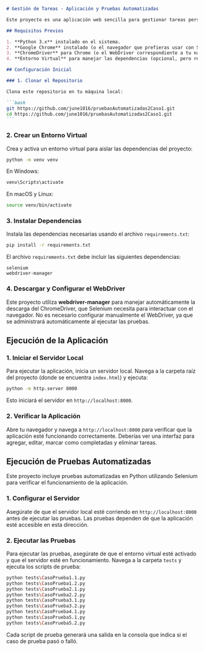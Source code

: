 ````markdown
# Gestión de Tareas - Aplicación y Pruebas Automatizadas

Este proyecto es una aplicación web sencilla para gestionar tareas personales, que permite agregar, editar, marcar como completadas y eliminar tareas. La aplicación está desarrollada con HTML, CSS y JavaScript, y cuenta con pruebas automatizadas creadas en Python con Selenium.

## Requisitos Previos

1. **Python 3.x** instalado en el sistema.
2. **Google Chrome** instalado (o el navegador que prefieras usar con Selenium).
3. **ChromeDriver** para Chrome (o el WebDriver correspondiente a tu navegador).
4. **Entorno Virtual** para manejar las dependencias (opcional, pero recomendado).

## Configuración Inicial

### 1. Clonar el Repositorio

Clona este repositorio en tu máquina local:

```bash
git https://github.com/june1016/pruebasAutomatizadas2Caso1.git
cd https://github.com/june1016/pruebasAutomatizadas2Caso1.git
```
````

### 2. Crear un Entorno Virtual

Crea y activa un entorno virtual para aislar las dependencias del proyecto:

```bash
python -m venv venv
```

En Windows:

```bash
venv\Scripts\activate
```

En macOS y Linux:

```bash
source venv/bin/activate
```

### 3. Instalar Dependencias

Instala las dependencias necesarias usando el archivo `requirements.txt`:

```bash
pip install -r requirements.txt
```

El archivo `requirements.txt` debe incluir las siguientes dependencias:

```
selenium
webdriver-manager
```

### 4. Descargar y Configurar el WebDriver

Este proyecto utiliza **webdriver-manager** para manejar automáticamente la descarga del ChromeDriver, que Selenium necesita para interactuar con el navegador. No es necesario configurar manualmente el WebDriver, ya que se administrará automáticamente al ejecutar las pruebas.

## Ejecución de la Aplicación

### 1. Iniciar el Servidor Local

Para ejecutar la aplicación, inicia un servidor local. Navega a la carpeta raíz del proyecto (donde se encuentra `index.html`) y ejecuta:

```bash
python -m http.server 8000
```

Esto iniciará el servidor en `http://localhost:8000`.

### 2. Verificar la Aplicación

Abre tu navegador y navega a `http://localhost:8000` para verificar que la aplicación esté funcionando correctamente. Deberías ver una interfaz para agregar, editar, marcar como completadas y eliminar tareas.

## Ejecución de Pruebas Automatizadas

Este proyecto incluye pruebas automatizadas en Python utilizando Selenium para verificar el funcionamiento de la aplicación.

### 1. Configurar el Servidor

Asegúrate de que el servidor local esté corriendo en `http://localhost:8000` antes de ejecutar las pruebas. Las pruebas dependen de que la aplicación esté accesible en esta dirección.

### 2. Ejecutar las Pruebas

Para ejecutar las pruebas, asegúrate de que el entorno virtual esté activado y que el servidor esté en funcionamiento. Navega a la carpeta `tests` y ejecuta los scripts de prueba:

```bash
python tests\CasoPrueba1.1.py
python tests\CasoPrueba1.2.py
python tests\CasoPrueba2.1.py
python tests\CasoPrueba2.2.py
python tests\CasoPrueba3.1.py
python tests\CasoPrueba3.2.py
python tests\CasoPrueba4.1.py
python tests\CasoPrueba5.1.py
python tests\CasoPrueba5.2.py
```

Cada script de prueba generará una salida en la consola que indica si el caso de prueba pasó o falló.

